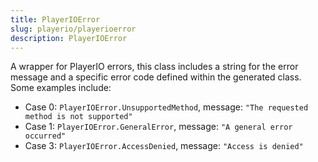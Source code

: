 ```yaml
---
title: PlayerIOError
slug: playerio/playerioerror
description: PlayerIOError
---
```


A wrapper for PlayerIO errors, this class includes a string for the error message and a specific error code defined within the generated class. Some examples include:

- Case 0: `PlayerIOError.UnsupportedMethod`, message: `"The requested method is not supported"`
- Case 1: `PlayerIOError.GeneralError`, message: `"A general error occurred"`
- Case 3: `PlayerIOError.AccessDenied`, message: `"Access is denied"`
